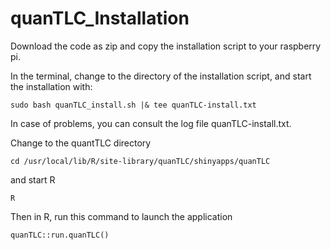 # quanTLC_Installation

Download the code as zip and copy the installation script to your raspberry pi.

In the terminal, change to the directory of the installation script, and start the installation with:

```
sudo bash quanTLC_install.sh |& tee quanTLC-install.txt
```

In case of problems, you can consult the log file quanTLC-install.txt.

Change to the quantTLC directory
```
cd /usr/local/lib/R/site-library/quanTLC/shinyapps/quanTLC
```
and start R
```
R
```
Then in R, run this command to launch the application
```
quanTLC::run.quanTLC()
```
